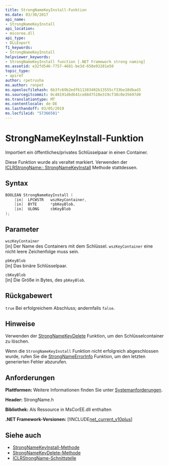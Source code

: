 ```yaml
---
title: StrongNameKeyInstall-Funktion
ms.date: 03/30/2017
api_name:
- StrongNameKeyInstall
api_location:
- mscoree.dll
api_type:
- DLLExport
f1_keywords:
- StrongNameKeyInstall
helpviewer_keywords:
- StrongNameKeyInstall function [.NET Framework strong naming]
ms.assetid: e32fd546-7757-4681-be3d-658e93281e50
topic_type:
- apiref
author: rpetrusha
ms.author: ronpet
ms.openlocfilehash: 6b3fc69b2edf611383402b13555cf33be10dbad3
ms.sourcegitcommit: 0c48191d6d641ce88d7510e319cf38c0e35697d0
ms.translationtype: MT
ms.contentlocale: de-DE
ms.lasthandoff: 03/05/2019
ms.locfileid: "57366581"
---
```

# <a name="strongnamekeyinstall-function"></a>StrongNameKeyInstall-Funktion

Importiert ein öffentliches/privates Schlüsselpaar in einen Container.

Diese Funktion wurde als veraltet markiert. Verwenden der [ICLRStrongName:: StrongNameKeyInstall](../hosting/iclrstrongname-strongnamekeyinstall-method.md) Methode stattdessen.

## <a name="syntax"></a>Syntax

```cpp
BOOLEAN StrongNameKeyInstall (
    [in]  LPCWSTR   wszKeyContainer,
    [in]  BYTE      *pbKeyBlob,
    [in]  ULONG     cbKeyBlob
);
```

## <a name="parameters"></a>Parameter

`wszKeyContainer`\
[in] Der Name des Containers mit dem Schlüssel. `wszKeyContainer` eine nicht leere Zeichenfolge muss sein.

`pbKeyBlob`\
[in] Das binäre Schlüsselpaar.

`cbKeyBlob`\
[in] Die Größe in Bytes, des `pbKeyBlob`.

## <a name="return-value"></a>Rückgabewert

`true` Bei erfolgreichem Abschluss; andernfalls `false`.

## <a name="remarks"></a>Hinweise

Verwenden der [StrongNameKeyDelete](strongnamekeydelete-function.md) Funktion, um den Schlüsselcontainer zu löschen.

Wenn die `StrongNameKeyInstall` Funktion nicht erfolgreich abgeschlossen wurde, rufen Sie die [StrongNameErrorInfo](strongnameerrorinfo-function.md) Funktion, um den letzten generierten Fehler abzurufen.

## <a name="requirements"></a>Anforderungen

**Plattformen:** Weitere Informationen finden Sie unter [Systemanforderungen](../../../../docs/framework/get-started/system-requirements.md).

**Header:** StrongName.h

**Bibliothek:** Als Ressource in MsCorEE.dll enthalten

**.NET Framework-Versionen:** [!INCLUDE[net_current_v10plus](../../../../includes/net-current-v10plus-md.md)]

## <a name="see-also"></a>Siehe auch

- [StrongNameKeyInstall-Methode](../hosting/iclrstrongname-strongnamekeyinstall-method.md)
- [StrongNameKeyDelete-Methode](../hosting/iclrstrongname-strongnamekeydelete-method.md)
- [ICLRStrongName-Schnittstelle](../hosting/iclrstrongname-interface.md)